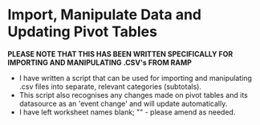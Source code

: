 # Import, Manipulate Data and Updating Pivot Tables
**PLEASE NOTE THAT THIS HAS BEEN WRITTEN SPECIFICALLY FOR IMPORTING AND MANIPULATING .CSV's FROM RAMP**
- I have written a script that can be used for importing and manipulating .csv files into separate, relevant categories (subtotals). 
- This script also recognises any changes made on pivot tables and its datasource as an 'event change' and will update automatically. 
- I have left worksheet names blank; "" - please amend as needed. 



